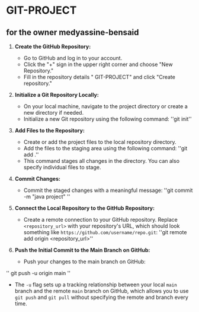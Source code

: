 # GIT-PROJECT
## for the owner **medyassine-bensaid**

1. **Create the GitHub Repository:**
   - Go to GitHub and log in to your account.
   - Click the "+" sign in the upper right corner and choose "New Repository."
   - Fill in the repository details " GIT-PROJECT" and click "Create repository."

2. **Initialize a Git Repository Locally:**
   - On your local machine, navigate to the project directory or create a new directory if needed.
   - Initialize a new Git repository using the following command:
     ''git init''     

3. **Add Files to the Repository:**
   - Create or add the project files to the local repository directory.
   - Add the files to the staging area using the following command:
     ''git add .''
   - This command stages all changes in the directory. You can also specify individual files to stage.

4. **Commit Changes:**
   - Commit the staged changes with a meaningful message:
   ''git commit -m "java project" ''

5. **Connect the Local Repository to the GitHub Repository:**
   - Create a remote connection to your GitHub repository. Replace `<repository_url>` with your repository's URL, which should look something like `https://github.com/username/repo.git`:
   ''git remote add origin <repository_url>''

6. **Push the Initial Commit to the Main Branch on GitHub:**
   - Push your changes to the main branch on GitHub:
 
'' git push -u origin main ''

   - The `-u` flag sets up a tracking relationship between your local `main` branch and the remote `main` branch on GitHub, which allows you to use `git push` and `git pull` without specifying the remote and branch every time.
